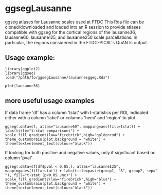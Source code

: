 # ggsegLausanne
ggseg atlases for Lausanne scales used at FTDC
This Rda file can be cloned/downloaded and loaded into an R session to provide atlases compatible with ggseg for the cortical regions of the lausanne36, lausanne60, lausanne125, and lausanne250 scale parcellations. In particular, the regions considered in the FTDC-PICSL's QuANTs output. 

## Usage example:
```{r basicusage}
library(ggplot2)
library(ggseg)
load("/path/to/ggsegLausanne/lausannesggeg.Rda")

plot(lausanne36)
```

## more useful usage examples
If data frame 'df' has a column 'tstat' with t-statistics per ROI, indicated either with a column 'label' or columns 'hemi' and 'region' to plot
```{r tstat plot1}
ggseg(.data=df, atlas="lausanne60", mapping=aes(fill=tstat)) + labs(title="t-stat comparisons") + scale_fill_gradient(low="firebrick",high="goldenrod") + theme_custombrain(plot.background = "white") + theme(text=element_text(colour="black"))
```

If looking for both positive and negative values, only if significant based on column 'pval'

```{r tstat plot2way}
ggseg(.data=df[df$pval < 0.05,], atlas="lausanne125", mapping=aes(fill=tstat)) + labs(title=paste(group1, "&", group2, sep=" "), fill="t-stat (p<0.05 unc)") + scale_fill_gradient2(low="firebrick",high="blue") + theme_custombrain(plot.background = "white") + theme(text=element_text(colour="black"))
```

